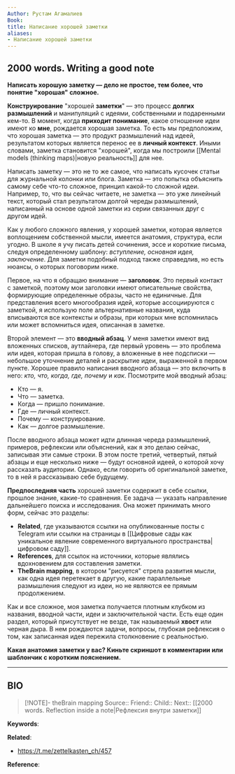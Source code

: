 ```yaml
---
Author: Рустам Агамалиев
Book: 
title: Написание хорошей заметки
aliases:
- Написание хорошей заметки 
---
```

## 2000 words. Writing a good note

**Написать хорошую заметку — дело не простое, тем более, что понятие "хорошая" сложное.**

**Конструирование** "хорошей **заметки**" — это процесс **долгих размышлений** и манипуляций с идеями, собственными и подаренными кем-то. В момент, когда **приходит понимание**, какое отношение идеи имеют ко **мне**, рождается хорошая заметка. То есть мы предположим, что хорошая заметка — это продукт размышлений над идеей, результатом которых является перенос ее в **личный контекст**. Иными словами, заметка становится "хорошей", когда мы построили [[Mental models (thinking maps)|новую реальность]] для нее.

Написать заметку — это не то же самое, что написать кусочек статьи для журнальной колонки или блога. Заметка — это попытка объяснить самому себе что-то сложное, принцип какой-то сложной идеи. Например, то, что вы сейчас читаете, не заметка — это уже линейный текст, который стал результатом долгой череды размышлений, написанный на основе одной заметки из серии связанных друг с другом идей.

Как у любого сложного явления, у хорошей заметки, которая является воплощением собственной мысли, имеется анатомия, структура, если угодно. В школе я учу писать детей сочинения, эссе и короткие письма, следуя определенному шаблону: _вступление, основная идея, заключение_. Для заметки подобный подход также справедлив, но есть нюансы, о которых поговорим ниже.

Первое, на что я обращаю внимание — **заголовок**. Это первый контакт с заметкой, поэтому мои заголовки имеют описательные свойства, формирующие определенные образы, часто не единичные. Для представления всего многообразия идей, которые ассоциируются с заметкой, я использую поле альтернативные названия, куда вписываются все контексты и образы, при которых мне вспомнилась или может вспомниться идея, описанная в заметке.

Второй элемент — это **вводный абзац**. У меня заметки имеют вид вложенных списков, аутлайнера, где первый уровень — это проблема или идея, которая пришла в голову, а вложенные в нее подсписки — небольшое уточнение деталей и раскрытие идеи, выраженной в первом пункте. Хорошее правило написания вводного абзаца — это включить в него: _кто, что, когда, где, почему_ и _как_. Посмотрите мой вводный абзац:

- Кто — я.
- Что — заметка.
- Когда — пришло понимание.
- Где — личный контекст.
- Почему — конструирование.
- Как — долгое размышление.

После вводного абзаца может идти длинная череда размышлений, примеров, рефлексии или объяснений, как я это делаю сейчас, записывая эти самые строки. В этом посте третий, четвертый, пятый абзацы и еще несколько ниже — будут основной идеей, о которой хочу рассказать аудитории. Однако, если говорить об оригинальной заметке, то в ней я рассказываю себе будущему.

**Предпоследняя часть** хорошей заметки содержит в себе ссылки, прошлое знание, какие-то сравнения. Ее задача — указать направление дальнейшего поиска и исследования. Она может принимать много форм, сейчас это разделы:

- **Related**, где указываются ссылки на опубликованные посты с Telegram или ссылки на страницы в [[Цифровые сады как уникальное явление современного виртуального пространства|цифровом саду]].
- **References**, для ссылок на источники, которые являлись вдохновением для составления заметки.
- **TheBrain mapping**, в котором "рисуется" стрела развития мысли, как одна идея перетекает в другую, какие параллельные размышления следуют из идеи, но не являются ее прямым продолжением.

Как и все сложное, моя заметка получается плотным клубком из названия, вводной части, идеи и заключительной части. Есть еще один раздел, который присутствует не везде, так называемый **хвост** или черная дыра. В нем рождаются задачи, вопросы, глубокая рефлексия о том, как записанная идея пережила столкновение с реальностью.

**Какая анатомия заметки у вас? Киньте скриншот в комментарии или шаблончик с коротким пояснением.**

***
## BIO
> [!NOTE]- theBrain mapping
> Source::
> Friend::
> Child::
> Next:: [[2000 words. Reflection inside a note|Рефлексия внутри заметки]]

**Keywords**:

**Related**:
- https://t.me/zettelkasten_ch/457

**Reference**: 
